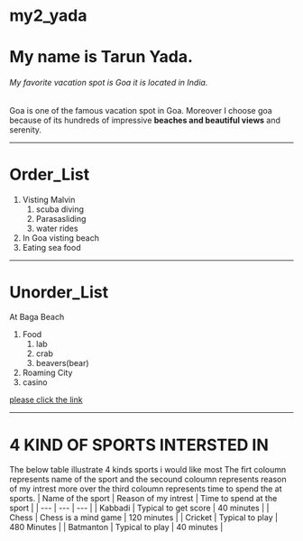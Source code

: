 # my2_yada
# My name is Tarun Yada.
###### My favorite vacation spot is Goa it is located in India.

Goa is one of the famous vacation spot in Goa. Moreover I choose goa because of its hundreds of impressive **beaches and beautiful views** and serenity.

---

# Order_List

1. Visting Malvin
    1. scuba diving
    2. Parasasliding
    3. water rides
2. In Goa visting beach
3. Eating sea food

---

# Unorder_List

At Baga Beach
1. Food
    1. lab
    3. crab
    2. beavers(bear)
2. Roaming City
3. casino

 [please click the link](MyStats.md)
***

# 4 KIND OF SPORTS INTERSTED IN 
The below table illustrate 4 kinds sports i would like most
The firt coloumn represents name of the sport and the secound coloumn represents reason of my intrest more over the third coloumn represents time to spend the at sports.
| Name of the sport | Reason of my intrest | Time to spend at the sport |
| --- |  ---  | --- | 
| Kabbadi | Typical to get score | 40 minutes |
| Chess | Chess is a mind game | 120 minutes |
| Cricket | Typical to play | 480 Minutes |
| Batmanton | Typical to play  | 40 minutes |




